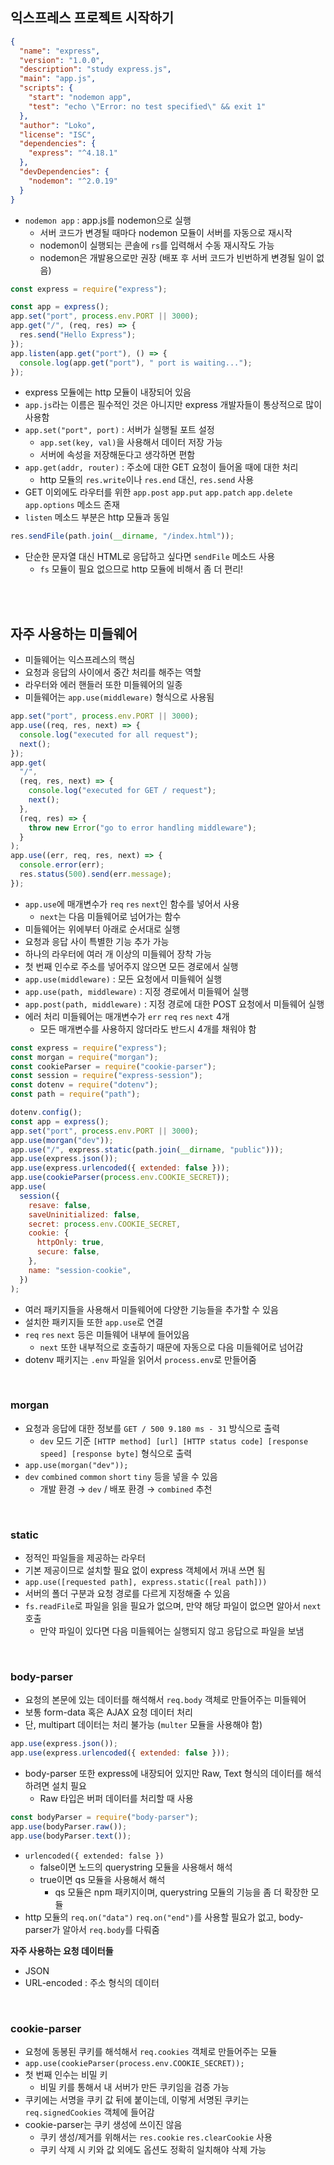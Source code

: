 ## 익스프레스 프로젝트 시작하기

```json
{
  "name": "express",
  "version": "1.0.0",
  "description": "study express.js",
  "main": "app.js",
  "scripts": {
    "start": "nodemon app",
    "test": "echo \"Error: no test specified\" && exit 1"
  },
  "author": "Loko",
  "license": "ISC",
  "dependencies": {
    "express": "^4.18.1"
  },
  "devDependencies": {
    "nodemon": "^2.0.19"
  }
}
```

- `nodemon app` : app.js를 nodemon으로 실행
  - 서버 코드가 변경될 때마다 nodemon 모듈이 서버를 자동으로 재시작
  - nodemon이 실행되는 콘솔에 `rs`를 입력해서 수동 재시작도 가능
  - nodemon은 개발용으로만 권장 (배포 후 서버 코드가 빈번하게 변경될 일이 없음)

```js
const express = require("express");

const app = express();
app.set("port", process.env.PORT || 3000);
app.get("/", (req, res) => {
  res.send("Hello Express");
});
app.listen(app.get("port"), () => {
  console.log(app.get("port"), " port is waiting...");
});
```

- express 모듈에는 http 모듈이 내장되어 있음
- `app.js`라는 이름은 필수적인 것은 아니지만 express 개발자들이 통상적으로 많이 사용함
- `app.set("port", port)` : 서버가 실행될 포트 설정
  - `app.set(key, val)`을 사용해서 데이터 저장 가능
  - 서버에 속성을 저장해둔다고 생각하면 편함
- `app.get(addr, router)` : 주소에 대한 GET 요청이 들어올 때에 대한 처리
  - http 모듈의 `res.write`이나 `res.end` 대신, `res.send` 사용
- GET 이외에도 라우터를 위한 `app.post` `app.put` `app.patch` `app.delete` `app.options` 메소드 존재
- `listen` 메소드 부분은 http 모듈과 동일

```js
res.sendFile(path.join(__dirname, "/index.html"));
```

- 단순한 문자열 대신 HTML로 응답하고 싶다면 `sendFile` 메소드 사용
  - `fs` 모듈이 필요 없으므로 http 모듈에 비해서 좀 더 편리!

<br>
<br>

## 자주 사용하는 미들웨어

- 미들웨어는 익스프레스의 핵심
- 요청과 응답의 사이에서 중간 처리를 해주는 역할
- 라우터와 에러 핸들러 또한 미들웨어의 일종
- 미들웨어는 `app.use(middleware)` 형식으로 사용됨

```js
app.set("port", process.env.PORT || 3000);
app.use((req, res, next) => {
  console.log("executed for all request");
  next();
});
app.get(
  "/",
  (req, res, next) => {
    console.log("executed for GET / request");
    next();
  },
  (req, res) => {
    throw new Error("go to error handling middleware");
  }
);
app.use((err, req, res, next) => {
  console.error(err);
  res.status(500).send(err.message);
});
```

- `app.use`에 매개변수가 `req` `res` `next`인 함수를 넣어서 사용
  - `next`는 다음 미들웨어로 넘어가는 함수
- 미들웨어는 위에부터 아래로 순서대로 실행
- 요청과 응답 사이 특별한 기능 추가 가능
- 하나의 라우터에 여러 개 이상의 미들웨어 장착 가능
- 첫 번째 인수로 주소를 넣어주지 않으면 모든 경로에서 실행
- `app.use(middleware)` : 모든 요청에서 미들웨어 실행
- `app.use(path, middleware)` : 지정 경로에서 미들웨어 실행
- `app.post(path, middleware)` : 지정 경로에 대한 POST 요청에서 미들웨어 실행
- 에러 처리 미들웨어는 매개변수가 `err` `req` `res` `next` 4개
  - 모든 매개변수를 사용하지 않더라도 반드시 4개를 채워야 함

```js
const express = require("express");
const morgan = require("morgan");
const cookieParser = require("cookie-parser");
const session = require("express-session");
const dotenv = require("dotenv");
const path = require("path");

dotenv.config();
const app = express();
app.set("port", process.env.PORT || 3000);
app.use(morgan("dev"));
app.use("/", express.static(path.join(__dirname, "public")));
app.use(express.json());
app.use(express.urlencoded({ extended: false }));
app.use(cookieParser(process.env.COOKIE_SECRET));
app.use(
  session({
    resave: false,
    saveUninitialized: false,
    secret: process.env.COOKIE_SECRET,
    cookie: {
      httpOnly: true,
      secure: false,
    },
    name: "session-cookie",
  })
);
```

- 여러 패키지들을 사용해서 미들웨어에 다양한 기능들을 추가할 수 있음
- 설치한 패키지들 또한 `app.use`로 연결
- `req` `res` `next` 등은 미들웨어 내부에 들어있음
  - `next` 또한 내부적으로 호출하기 때문에 자동으로 다음 미들웨어로 넘어감
- dotenv 패키지는 `.env` 파일을 읽어서 `process.env`로 만들어줌

<br>

### morgan

- 요청과 응답에 대한 정보를 `GET / 500 9.180 ms - 31` 방식으로 출력
  - `dev` 모드 기준 `[HTTP method] [url] [HTTP status code] [response speed] [response byte]` 형식으로 출력
- `app.use(morgan("dev"));`
- `dev` `combined` `common` `short` `tiny` 등을 넣을 수 있음
  - 개발 환경 → `dev` / 배포 환경 → `combined` 추천

<br>

### static

- 정적인 파일들을 제공하는 라우터
- 기본 제공이므로 설치할 필요 없이 express 객체에서 꺼내 쓰면 됨
- `app.use([requested path], express.static([real path]))`
- 서버의 폴더 구분과 요청 경로를 다르게 지정해줄 수 있음
- `fs.readFile`로 파일을 읽을 필요가 없으며, 만약 해당 파일이 없으면 알아서 `next` 호출
  - 만약 파일이 있다면 다음 미들웨어는 실행되지 않고 응답으로 파일을 보냄

<br>

### body-parser

- 요청의 본문에 있는 데이터를 해석해서 `req.body` 객체로 만들어주는 미들웨어
- 보통 form-data 혹은 AJAX 요청 데이터 처리
- 단, multipart 데이터는 처리 불가능 (`multer` 모듈을 사용해야 함)

```js
app.use(express.json());
app.use(express.urlencoded({ extended: false }));
```

- body-parser 또한 express에 내장되어 있지만 Raw, Text 형식의 데이터를 해석하려면 설치 필요
  - Raw 타입은 버퍼 데이터를 처리할 때 사용

```js
const bodyParser = require("body-parser");
app.use(bodyParser.raw());
app.use(bodyParser.text());
```

- `urlencoded({ extended: false })`
  - false이면 노드의 querystring 모듈을 사용해서 해석
  - true이면 qs 모듈을 사용해서 해석
    - qs 모듈은 npm 패키지이며, querystring 모듈의 기능을 좀 더 확장한 모듈
- http 모듈의 `req.on("data")` `req.on("end")`를 사용할 필요가 없고, body-parser가 알아서 `req.body`를 다뤄줌

**자주 사용하는 요청 데이터들**

- JSON
- URL-encoded : 주소 형식의 데이터

<br>

### cookie-parser

- 요청에 동봉된 쿠키를 해석해서 `req.cookies` 객체로 만들어주는 모듈
- `app.use(cookieParser(process.env.COOKIE_SECRET));`
- 첫 번째 인수는 비밀 키
  - 비밀 키를 통해서 내 서버가 만든 쿠키임을 검증 가능
- 쿠키에는 서명을 쿠키 값 뒤에 붙이는데, 이렇게 서명된 쿠키는 `req.signedCookies` 객체에 들어감
- cookie-parser는 쿠키 생성에 쓰이진 않음
  - 쿠키 생성/제거를 위해서는 `res.cookie` `res.clearCookie` 사용
  - 쿠키 삭제 시 키와 값 외에도 옵션도 정확히 일치해야 삭제 가능
